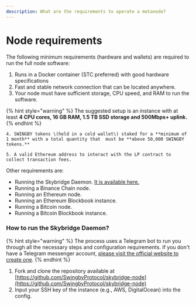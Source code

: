 ```yaml
---
description: What are the requirements to operate a metanode?
---
```


# Node requirements

The following minimum requirements \(hardware and wallets\) are required to run the full node software:

1. Runs in a Docker container \(STC preferred\) with good hardware specifications
2. Fast and stable network connection that can be located anywhere.
3. Your node must have sufficient storage, CPU speed, and RAM to run the software. 

{% hint style="warning" %}
The suggested setup is an instance with at least **4 CPU cores, 16 GB RAM, 1.5 TB SSD storage  and 500Mbps+ uplink.**
{% endhint %}

    4. SWINGBY tokens \(held in a cold wallet\) staked for a **minimum of 1 month** with a total quantity that  must be **above 50,000 SWINGBY tokens.**

    5. A valid Ethereum address to interact with the LP contract to collect transaction fees.

Other requirements are:

* Running the Skybridge Daemon. [It is available here.](https://github.com/SwingbyProtocol/skybridge-node)
* Running a Binance Chain node.
* Running an Ethereum node.
* Running an Ethereum Blockbook instance.
* Running a Bitcoin node.
* Running a Bitcoin Blockbook instance.

### How to run the Skybridge Daemon?

{% hint style="warning" %}
The process uses a Telegram bot to run you through all the necessary steps and configuration requirements. If you don't have a Telegram messenger account, [please visit the official website to create one](https://telegram.org/).
{% endhint %}

1. Fork and clone the repository available at [https://github.com/SwingbyProtocol/skybridge-node](https://github.com/SwingbyProtocol/skybridge-node) 
2. Input your SSH key of the instance \(e.g., AWS, DigitalOcean\) into the config.



